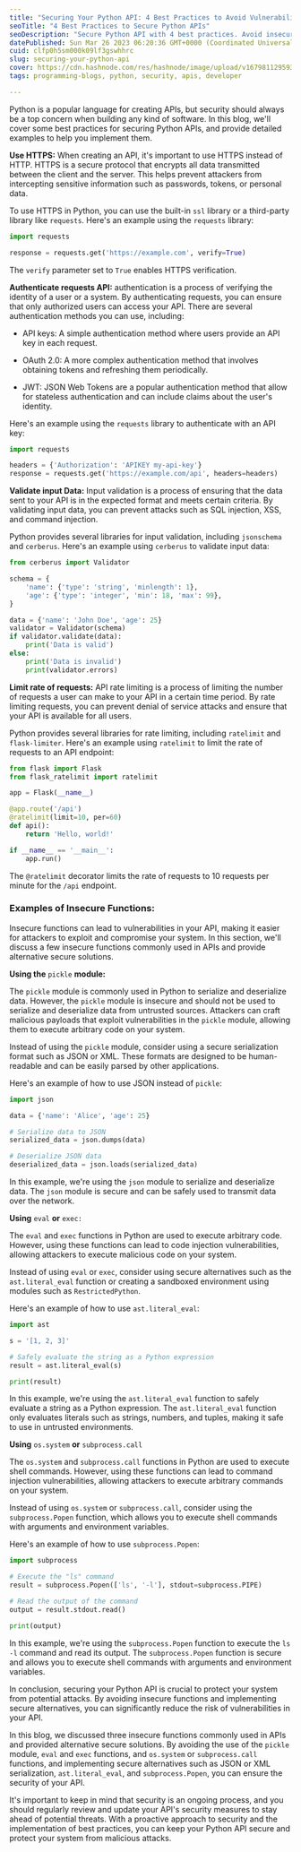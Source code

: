 ```yaml
---
title: "Securing Your Python API: 4 Best Practices to Avoid Vulnerabilities"
seoTitle: "4 Best Practices to Secure Python APIs"
seoDescription: "Secure Python API with 4 best practices. Avoid insecure functions, implement authentication and access controls, and validate data to avoid vulnerabilities."
datePublished: Sun Mar 26 2023 06:20:36 GMT+0000 (Coordinated Universal Time)
cuid: clfp0h5sm000k09lf3gswhhrc
slug: securing-your-python-api
cover: https://cdn.hashnode.com/res/hashnode/image/upload/v1679811295938/d400bcb8-015d-483b-8926-788bc07a4c2a.png
tags: programming-blogs, python, security, apis, developer

---
```


Python is a popular language for creating APIs, but security should always be a top concern when building any kind of software. In this blog, we'll cover some best practices for securing Python APIs, and provide detailed examples to help you implement them.

**Use HTTPS:** When creating an API, it's important to use HTTPS instead of HTTP. HTTPS is a secure protocol that encrypts all data transmitted between the client and the server. This helps prevent attackers from intercepting sensitive information such as passwords, tokens, or personal data.

To use HTTPS in Python, you can use the built-in `ssl` library or a third-party library like `requests`. Here's an example using the `requests` library:

```python
import requests

response = requests.get('https://example.com', verify=True)
```

The `verify` parameter set to `True` enables HTTPS verification.

**Authenticate requests API:** authentication is a process of verifying the identity of a user or a system. By authenticating requests, you can ensure that only authorized users can access your API. There are several authentication methods you can use, including:

* API keys: A simple authentication method where users provide an API key in each request.
    
* OAuth 2.0: A more complex authentication method that involves obtaining tokens and refreshing them periodically.
    
* JWT: JSON Web Tokens are a popular authentication method that allow for stateless authentication and can include claims about the user's identity.
    

Here's an example using the `requests` library to authenticate with an API key:

```python
import requests

headers = {'Authorization': 'APIKEY my-api-key'}
response = requests.get('https://example.com/api', headers=headers)
```

**Validate input Data:** Input validation is a process of ensuring that the data sent to your API is in the expected format and meets certain criteria. By validating input data, you can prevent attacks such as SQL injection, XSS, and command injection.

Python provides several libraries for input validation, including `jsonschema` and `cerberus`. Here's an example using `cerberus` to validate input data:

```python
from cerberus import Validator

schema = {
    'name': {'type': 'string', 'minlength': 1},
    'age': {'type': 'integer', 'min': 18, 'max': 99},
}

data = {'name': 'John Doe', 'age': 25}
validator = Validator(schema)
if validator.validate(data):
    print('Data is valid')
else:
    print('Data is invalid')
    print(validator.errors)
```

**Limit rate of requests:** API rate limiting is a process of limiting the number of requests a user can make to your API in a certain time period. By rate limiting requests, you can prevent denial of service attacks and ensure that your API is available for all users.

Python provides several libraries for rate limiting, including `ratelimit` and `flask-limiter`. Here's an example using `ratelimit` to limit the rate of requests to an API endpoint:

```python
from flask import Flask
from flask_ratelimit import ratelimit

app = Flask(__name__)

@app.route('/api')
@ratelimit(limit=10, per=60)
def api():
    return 'Hello, world!'

if __name__ == '__main__':
    app.run()
```

The `@ratelimit` decorator limits the rate of requests to 10 requests per minute for the `/api` endpoint.

### Examples of Insecure Functions:

Insecure functions can lead to vulnerabilities in your API, making it easier for attackers to exploit and compromise your system. In this section, we'll discuss a few insecure functions commonly used in APIs and provide alternative secure solutions.

**Using the** `pickle` **module:**

The `pickle` module is commonly used in Python to serialize and deserialize data. However, the `pickle` module is insecure and should not be used to serialize and deserialize data from untrusted sources. Attackers can craft malicious payloads that exploit vulnerabilities in the `pickle` module, allowing them to execute arbitrary code on your system.

Instead of using the `pickle` module, consider using a secure serialization format such as JSON or XML. These formats are designed to be human-readable and can be easily parsed by other applications.

Here's an example of how to use JSON instead of `pickle`:

```python
import json

data = {'name': 'Alice', 'age': 25}

# Serialize data to JSON
serialized_data = json.dumps(data)

# Deserialize JSON data
deserialized_data = json.loads(serialized_data)
```

In this example, we're using the `json` module to serialize and deserialize data. The `json` module is secure and can be safely used to transmit data over the network.

**Using** `eval` **or** `exec:`

The `eval` and `exec` functions in Python are used to execute arbitrary code. However, using these functions can lead to code injection vulnerabilities, allowing attackers to execute malicious code on your system.

Instead of using `eval` or `exec`, consider using secure alternatives such as the `ast.literal_eval` function or creating a sandboxed environment using modules such as `RestrictedPython`.

Here's an example of how to use `ast.literal_eval`:

```python
import ast

s = '[1, 2, 3]'

# Safely evaluate the string as a Python expression
result = ast.literal_eval(s)

print(result)
```

In this example, we're using the `ast.literal_eval` function to safely evaluate a string as a Python expression. The `ast.literal_eval` function only evaluates literals such as strings, numbers, and tuples, making it safe to use in untrusted environments.

**Using** `os.system` **or** `subprocess.call`

The `os.system` and `subprocess.call` functions in Python are used to execute shell commands. However, using these functions can lead to command injection vulnerabilities, allowing attackers to execute arbitrary commands on your system.

Instead of using `os.system` or `subprocess.call`, consider using the `subprocess.Popen` function, which allows you to execute shell commands with arguments and environment variables.

Here's an example of how to use `subprocess.Popen`:

```python
import subprocess

# Execute the "ls" command
result = subprocess.Popen(['ls', '-l'], stdout=subprocess.PIPE)

# Read the output of the command
output = result.stdout.read()

print(output)
```

In this example, we're using the `subprocess.Popen` function to execute the `ls -l` command and read its output. The `subprocess.Popen` function is secure and allows you to execute shell commands with arguments and environment variables.

In conclusion, securing your Python API is crucial to protect your system from potential attacks. By avoiding insecure functions and implementing secure alternatives, you can significantly reduce the risk of vulnerabilities in your API.

In this blog, we discussed three insecure functions commonly used in APIs and provided alternative secure solutions. By avoiding the use of the `pickle` module, `eval` and `exec` functions, and `os.system` or `subprocess.call` functions, and implementing secure alternatives such as JSON or XML serialization, `ast.literal_eval`, and `subprocess.Popen`, you can ensure the security of your API.

It's important to keep in mind that security is an ongoing process, and you should regularly review and update your API's security measures to stay ahead of potential threats. With a proactive approach to security and the implementation of best practices, you can keep your Python API secure and protect your system from malicious attacks.
